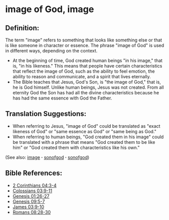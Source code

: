 # image of God, image #

## Definition: ##

The term "image" refers to something that looks like something else or that is like someone in character or essence. The phrase "image of God" is used in different ways, depending on the context.

* At the beginning of time, God created human beings "in his image," that is, "in his likeness." This means that people have certain characteristics that reflect the image of God, such as the ability to feel emotion, the ability to reason and communicate, and a spirit that lives eternally. 
* The Bible teaches that Jesus, God's Son, is "the image of God," that is, he is God himself. Unlike human beings, Jesus was not created. From all eternity God the Son has had all the divine characteristics because he has had the same essence with God the Father.
  
## Translation Suggestions: ##

* When referring to Jesus, "image of God" could be translated as "exact likeness of God" or "same essence as God" or "same being as God."
* When referring to human beings, "God created them in his image" could be translated with a phrase that means "God created them to be like him" or "God created them with characteristics like his own." 

(See also: [image](../other/image.md) **·** [sonofgod](../kt/sonofgod.md) **·** [sonofgod](../kt/sonofgod.md))

## Bible References: ##

* [2 Corinthians 04:3-4](https://door43.org/en/bible/notes/2co/04/03)
* [Colossians 03:9-11](https://door43.org/en/bible/notes/col/03/09)
* [Genesis 01:26-27](https://door43.org/en/bible/notes/gen/01/26)
* [Genesis 09:5-7](https://door43.org/en/bible/notes/gen/09/05)
* [James 03:9-10](https://door43.org/en/bible/notes/jas/03/09)
* [Romans 08:28-30](https://door43.org/en/bible/notes/rom/08/28)

